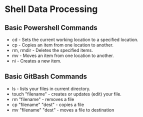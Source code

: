 # Shell Data Processing

## Basic Powershell Commands
- cd - Sets the current working location to a specified location.
- cp - Copies an item from one location to another.
- rm, rmdir - Deletes the specified items.
- mv - Moves an item from one location to another.
- ni - Creates a new item.

## Basic GitBash Commands
- ls - lists your files in current directory.
- touch "filename" - creates or updates (edit) your file.
- rm "filename" - removes a file
- cp "filename" "dest" - copies a file
- mv "filename" "dest" - moves a file to destination
